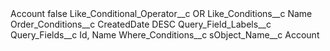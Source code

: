 <?xml version="1.0" encoding="UTF-8"?>
<CustomMetadata xmlns="http://soap.sforce.com/2006/04/metadata" xmlns:xsi="http://www.w3.org/2001/XMLSchema-instance" xmlns:xsd="http://www.w3.org/2001/XMLSchema">
    <label>Account</label>
    <protected>false</protected>
    <values>
        <field>Like_Conditional_Operator__c</field>
        <value xsi:type="xsd:string">OR</value>
    </values>
    <values>
        <field>Like_Conditions__c</field>
        <value xsi:type="xsd:string">Name</value>
    </values>
    <values>
        <field>Order_Conditions__c</field>
        <value xsi:type="xsd:string">CreatedDate DESC</value>
    </values>
    <values>
        <field>Query_Field_Labels__c</field>
        <value xsi:nil="true"/>
    </values>
    <values>
        <field>Query_Fields__c</field>
        <value xsi:type="xsd:string">Id, Name</value>
    </values>
    <values>
        <field>Where_Conditions__c</field>
        <value xsi:nil="true"/>
    </values>
    <values>
        <field>sObject_Name__c</field>
        <value xsi:type="xsd:string">Account</value>
    </values>
</CustomMetadata>
